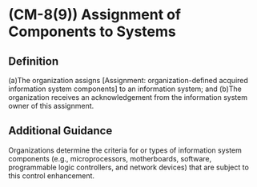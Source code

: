 
# (CM-8(9)) Assignment of Components to Systems

## Definition

(a)The organization assigns [Assignment: organization-defined acquired information system components] to an information system; and 
(b)The organization receives an acknowledgement from the information system owner of this assignment.

## Additional Guidance

Organizations determine the criteria for or types of information system components (e.g., microprocessors, motherboards, software, programmable logic controllers, and network devices) that are subject to this control enhancement.
